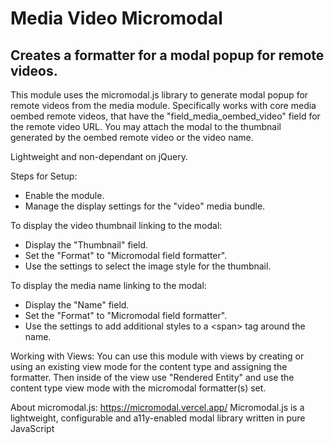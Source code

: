 # Media Video Micromodal

## Creates a formatter for a modal popup for remote videos.

This module uses the micromodal.js library to generate modal popup for remote videos from the media module.  Specifically works with core media oembed remote videos, that have the "field_media_oembed_video" field for the remote video URL.  You may attach the modal to the thumbnail generated by the oembed remote video or the video name.

Lightweight and non-dependant on jQuery.

Steps for Setup:
- Enable the module.
- Manage the display settings for the "video" media bundle.

To display the video thumbnail linking to the modal:
- Display the "Thumbnail" field.
- Set the "Format" to "Micromodal field formatter".
- Use the settings to select the image style for the thumbnail.

To display the media name linking to the modal:
- Display the "Name" field.
- Set the "Format" to "Micromodal field formatter".
- Use the settings to add additional styles to a &lt;span&gt; tag around the name.

Working with Views:
You can use this module with views by creating or using an existing view mode for the content type and assigning the formatter.  Then inside of the view use "Rendered Entity" and use the content type view mode with the micromodal formatter(s) set.

About micromodal.js:
https://micromodal.vercel.app/
Micromodal.js is a lightweight, configurable and a11y-enabled modal library written in pure JavaScript

